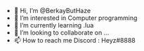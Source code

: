 - 👋 Hi, I’m @BerkayButHaze
- 👀 I’m interested in Computer programming
- 🌱 I’m currently learning .lua
- 💞️ I’m looking to collaborate on ...
- 📫 How to reach me Discord : Heyz#8888

<!---
BerkayButHaze/BerkayButHaze is a ✨ special ✨ repository because its `README.md` (this file) appears on your GitHub profile.
You can click the Preview link to take a look at your changes.
--->
